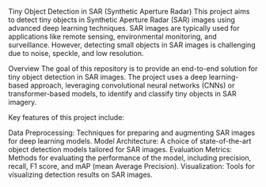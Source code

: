 Tiny Object Detection in SAR (Synthetic Aperture Radar)
This project aims to detect tiny objects in Synthetic Aperture Radar (SAR) images using advanced deep learning techniques. SAR images are typically used for applications like remote sensing, environmental monitoring, and surveillance. However, detecting small objects in SAR images is challenging due to noise, speckle, and low resolution.

Overview
The goal of this repository is to provide an end-to-end solution for tiny object detection in SAR images. The project uses a deep learning-based approach, leveraging convolutional neural networks (CNNs) or transformer-based models, to identify and classify tiny objects in SAR imagery.

Key features of this project include:

Data Preprocessing: Techniques for preparing and augmenting SAR images for deep learning models.
Model Architecture: A choice of state-of-the-art object detection models tailored for SAR images.
Evaluation Metrics: Methods for evaluating the performance of the model, including precision, recall, F1 score, and mAP (mean Average Precision).
Visualization: Tools for visualizing detection results on SAR images.
